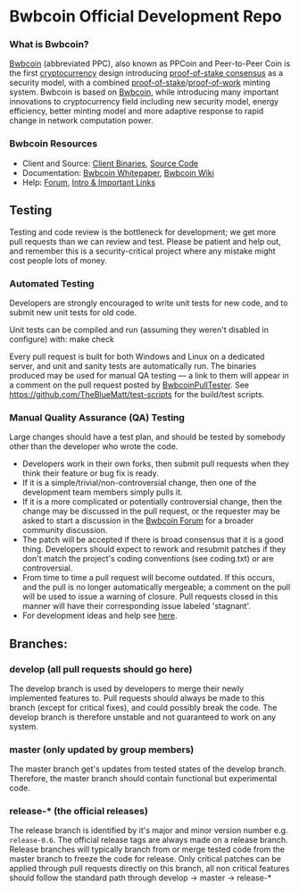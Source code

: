 
Bwbcoin Official Development Repo
==================================





### What is Bwbcoin?
[Bwbcoin](https://Bwbcoin.net) (abbreviated PPC), also known as PPCoin and Peer-to-Peer Coin is the first [cryptocurrency](https://en.wikipedia.org/wiki/Cryptocurrency) design introducing [proof-of-stake consensus](https://Bwbcoin.net/assets/paper/Bwbcoin-paper.pdf) as a security model, with a combined [proof-of-stake](https://Bwbcoin.net/assets/paper/Bwbcoin-paper.pdf)/[proof-of-work](https://en.wikipedia.org/wiki/Proof-of-work_system) minting system. Bwbcoin is based on [Bwbcoin](https://Bwbcoin.org), while introducing many important innovations to cryptocurrency field including new security model, energy efficiency, better minting model and more adaptive response to rapid change in network computation power.

### Bwbcoin Resources
* Client and Source:
[Client Binaries](https://Bwbcoin.net/download),
[Source Code](https://github.com/Bwbcoin/Bwbcoin)
* Documentation: [Bwbcoin Whitepaper](https://Bwbcoin.net/whitepaper),
[Bwbcoin Wiki](https://github.com/Bwbcoin/Bwbcoin/wiki)
* Help: 
[Forum](https://talk.Bwbcoin.net),
[Intro & Important Links](https://talk.Bwbcoin.net/t/what-is-Bwbcoin-intro-important-links/2889)

Testing
-------

Testing and code review is the bottleneck for development; we get more pull
requests than we can review and test. Please be patient and help out, and
remember this is a security-critical project where any mistake might cost people
lots of money.

### Automated Testing

Developers are strongly encouraged to write unit tests for new code, and to
submit new unit tests for old code.

Unit tests can be compiled and run (assuming they weren't disabled in configure) with:
  make check

Every pull request is built for both Windows and Linux on a dedicated server,
and unit and sanity tests are automatically run. The binaries produced may be
used for manual QA testing — a link to them will appear in a comment on the
pull request posted by [BwbcoinPullTester](https://github.com/BwbcoinPullTester). See https://github.com/TheBlueMatt/test-scripts
for the build/test scripts.

### Manual Quality Assurance (QA) Testing

Large changes should have a test plan, and should be tested by somebody other
than the developer who wrote the code.

* Developers work in their own forks, then submit pull requests when they think their feature or bug fix is ready.
* If it is a simple/trivial/non-controversial change, then one of the development team members simply pulls it.
* If it is a more complicated or potentially controversial change, then the change may be discussed in the pull request, or the requester may be asked to start a discussion in the [Bwbcoin Forum](https://talk.Bwbcoin.net) for a broader community discussion. 
* The patch will be accepted if there is broad consensus that it is a good thing. Developers should expect to rework and resubmit patches if they don't match the project's coding conventions (see coding.txt) or are controversial.
* From time to time a pull request will become outdated. If this occurs, and the pull is no longer automatically mergeable; a comment on the pull will be used to issue a warning of closure.  Pull requests closed in this manner will have their corresponding issue labeled 'stagnant'.
* For development ideas and help see [here](https://talk.Bwbcoin.net/c/protocol).

## Branches:

### develop (all pull requests should go here)
The develop branch is used by developers to merge their newly implemented features to.
Pull requests should always be made to this branch (except for critical fixes), and could possibly break the code.
The develop branch is therefore unstable and not guaranteed to work on any system.

### master (only updated by group members)
The master branch get's updates from tested states of the develop branch.
Therefore, the master branch should contain functional but experimental code.

### release-* (the official releases)
The release branch is identified by it's major and minor version number e.g. `release-0.6`.
The official release tags are always made on a release branch.
Release branches will typically branch from or merge tested code from the master branch to freeze the code for release.
Only critical patches can be applied through pull requests directly on this branch, all non critical features should follow the standard path through develop -> master -> release-*
